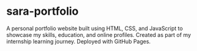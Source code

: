 # sara-portfolio
 A personal portfolio website built using HTML, CSS, and JavaScript to showcase my skills, education, and online profiles. Created as part of my internship learning journey. Deployed with GitHub Pages.
